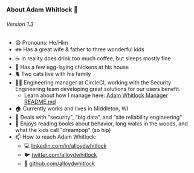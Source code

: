 ### About Adam Whitlock 👋

###### Version 1.3 #######

- 😄 Pronouns: He/Him
- 👪 Has a great wife & father to three wonderful kids
- ☕ In reality does drink too much coffee, but sleeps mostly fine
- 🐔 Has a few egg-laying chickens at his house 
- 🐈 Two cats live with his family
- 🧑‍🏭 Engineering manager at CircleCI, working with the Security Engineering team developing great solutions for our users benefit. 
  - Learn about how I manage here: [Adam Whitlock Manager README.md](https://github.com/alloydwhitlock/README/blob/main/manager-readme.md)
- 🏠 Currently works and lives in Middleton, WI 
- 💾 Deals with "security", “big data”, and “site reliability engineering”
- 💬 Enjoys reading books about behavior, long walks in the woods, and what the kids call "dreampop" (so hip)
- 📫 How to reach Adam Whitlock: 
    - 💻 [linkedin.com/in/alloydwhitlock](https://www.linkedin.com/in/alloydwhitlock/)
    - 🐦 [twitter.com/alloydwhitlock](https://twitter.com/alloydwhitlock)
    - 🔩 [github.com/alloydwhitlock](https://github.com/alloydwhitlock)
